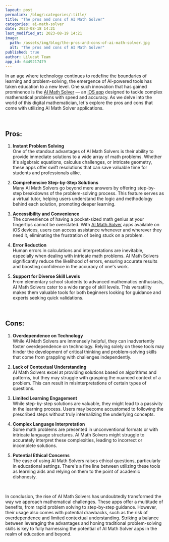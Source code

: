 ```yaml
---
layout: post
permalink: /blog/:categories/:title/
title: "The pros and cons of AI Math Solver"
categories: ai-math-solver
date: 2023-08-18 14:21
last_modified_at: 2023-08-19 14:21
image:
  path: /assets/img/blog/the-pros-and-cons-of-ai-math-solver.jpg
  alt: "The pros and cons of AI Math Solver"
published: true
author: Lilucat Team
app_id: 6449217479
---
```

In an age where technology continues to redefine the boundaries of learning and problem-solving, the emergence of AI-powered tools has taken education to a new level. One such innovation that has gained prominence is the <a class="fw-semibold" href="https://lilucat.com/ai-math-solver/">AI Math Solver</a> — an <a class="fw-semibold" href="https://apps.apple.com/app/apple-store/id6449217479?pt=126142472&ct=fromWebsite&mt=8">iOS app</a> designed to tackle complex mathematical problems with speed and accuracy. As we delve into the world of this digital mathematician, let's explore the pros and cons that come with utilizing AI Math Solver applications.

<br>

## Pros:

1. <strong>Instant Problem Solving</strong><br>
One of the standout advantages of AI Math Solvers is their ability to provide immediate solutions to a wide array of math problems. Whether it's algebraic equations, calculus challenges, or intricate geometry, these apps offer swift resolutions that can save valuable time for students and professionals alike.

2. <strong>Comprehensive Step-by-Step Solutions</strong><br>
Many AI Math Solvers go beyond mere answers by offering step-by-step breakdowns of the problem-solving process. This feature serves as a virtual tutor, helping users understand the logic and methodology behind each solution, promoting deeper learning.

3. <strong>Accessibility and Convenience</strong><br>
The convenience of having a pocket-sized math genius at your fingertips cannot be overstated. With <a class="fw-semibold" href="https://apps.apple.com/app/apple-store/id6449217479?pt=126142472&ct=fromWebsite&mt=8">AI Math Solver</a> apps available on iOS devices, users can access assistance whenever and wherever they need it, eliminating the frustration of being stuck on a problem.

4. <strong>Error Reduction</strong><br>
Human errors in calculations and interpretations are inevitable, especially when dealing with intricate math problems. AI Math Solvers significantly reduce the likelihood of errors, ensuring accurate results and boosting confidence in the accuracy of one's work.

5. <strong>Support for Diverse Skill Levels</strong><br>
From elementary school students to advanced mathematics enthusiasts, AI Math Solvers cater to a wide range of skill levels. This versatility makes them valuable tools for both beginners looking for guidance and experts seeking quick validations.

<br>

## Cons:

1. <strong>Overdependence on Technology</strong><br> While AI Math Solvers are immensely helpful, they can inadvertently foster overdependence on technology. Relying solely on these tools may hinder the development of critical thinking and problem-solving skills that come from grappling with challenges independently.

2. <strong>Lack of Contextual Understanding</strong><br> AI Math Solvers excel at providing solutions based on algorithms and patterns, but they may struggle with grasping the nuanced context of a problem. This can result in misinterpretations of certain types of questions.

3. <strong>Limited Learning Engagement</strong><br> While step-by-step solutions are valuable, they might lead to a passivity in the learning process. Users may become accustomed to following the prescribed steps without truly internalizing the underlying concepts.

4. <strong>Complex Language Interpretation</strong><br> Some math problems are presented in unconventional formats or with intricate language structures. AI Math Solvers might struggle to accurately interpret these complexities, leading to incorrect or incomplete solutions.

5. <strong>Potential Ethical Concerns</strong><br> The ease of using AI Math Solvers raises ethical questions, particularly in educational settings. There's a fine line between utilizing these tools as learning aids and relying on them to the point of academic dishonesty.

<br>

In conclusion, the rise of AI Math Solvers has undoubtedly transformed the way we approach mathematical challenges. These apps offer a multitude of benefits, from rapid problem solving to step-by-step guidance. However, their usage also comes with potential drawbacks, such as the risk of overdependence and limited contextual understanding. Striking a balance between leveraging the advantages and honing traditional problem-solving skills is key to fully harnessing the potential of AI Math Solver apps in the realm of education and beyond.